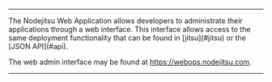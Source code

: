 <hr>
The Nodejitsu Web Application allows developers to administrate their applications through a web interface. This interface allows access to the same deployment functionality that can be found in [jitsu](#jitsu) or the [JSON API](#api). 

The web admin interface may be found at <https://webops.nodejitsu.com>.
<hr>

[meta:title]: <> (Using Webops)